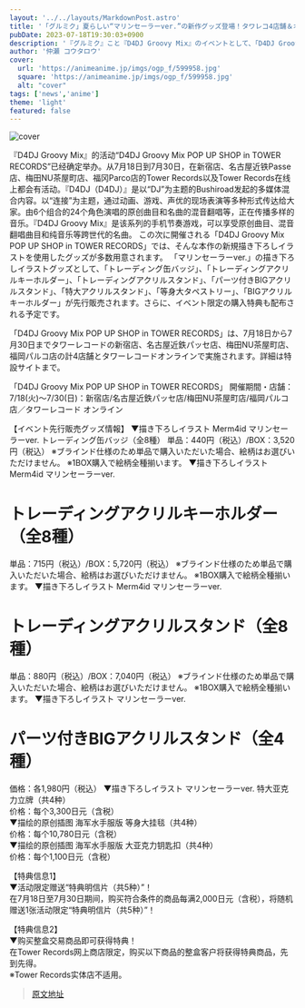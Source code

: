 ```yaml
---
layout: '../../layouts/MarkdownPost.astro'
title: '「グルミク」夏らしい“マリンセーラーver.”の新作グッズ登場！タワレコ4店舗＆オンラインで物販イベント開催'
pubDate: 2023-07-18T19:30:03+0900
description: '『グルミク』こと『D4DJ Groovy Mix』のイベントとして、「D4DJ Groovy Mix POP UP SHOP in TOWER RECORDS」の開催が決定した。7月18日から7月30日まで、タワーレコードの計4店舗とタワーレコードオンラインにて実施される。'
author: '仲瀬 コウタロウ'
cover:
  url: 'https://animeanime.jp/imgs/ogp_f/599958.jpg'
  square: 'https://animeanime.jp/imgs/ogp_f/599958.jpg'
  alt: "cover"
tags: ['news','anime']
theme: 'light'
featured: false
---
```


![cover](https://animeanime.jp/imgs/ogp_f/599958.jpg)

『D4DJ Groovy Mix』的活动“D4DJ Groovy Mix POP UP SHOP in TOWER RECORDS”已经确定举办。从7月18日到7月30日，在新宿店、名古屋近铁Passe店、梅田NU茶屋町店、福冈Parco店的Tower Records以及Tower Records在线上都会有活动。『D4DJ（D4DJ）』是以“DJ”为主题的Bushiroad发起的多媒体混合内容。以“连接”为主题，通过动画、游戏、声优的现场表演等多种形式传达给大家。由6个组合的24个角色演唱的原创曲目和名曲的混音翻唱等，正在传播多样的音乐。『D4DJ Groovy Mix』是该系列的手机节奏游戏，可以享受原创曲目、混音翻唱曲目和纯音乐等跨世代的名曲。
この次に開催される「D4DJ Groovy Mix POP UP SHOP in TOWER RECORDS」では、そんな本作の新規描き下ろしイラストを使用したグッズが多数用意されます。 「マリンセーラーver.」の描き下ろしイラストグッズとして、「トレーディング缶バッジ」、「トレーディングアクリルキーホルダー」、「トレーディングアクリルスタンド」、「パーツ付きBIGアクリルスタンド」、「特大アクリルスタンド」、「等身大タペストリー」、「BIGアクリルキーホルダー」が先行販売されます。さらに、イベント限定の購入特典も配布される予定です。

「D4DJ Groovy Mix POP UP SHOP in TOWER RECORDS」は、7月18日から7月30日までタワーレコードの新宿店、名古屋近鉄パッセ店、梅田NU茶屋町店、福岡パルコ店の計4店舗とタワーレコードオンラインで実施されます。詳細は特設サイトまで。

「D4DJ Groovy Mix POP UP SHOP in TOWER RECORDS」
開催期間・店舗：
7/18(火)～7/30(日)：新宿店/名古屋近鉄パッセ店/梅田NU茶屋町店/福岡パルコ店／タワーレコード オンライン

【イベント先行販売グッズ情報】
▼描き下ろしイラスト Merm4id マリンセーラーver.   トレーディング缶バッジ（全8種）
単品：440円（税込）/BOX：3,520円（税込）
※ブラインド仕様のため単品で購入いただいた場合、絵柄はお選びいただけません。
※1BOX購入で絵柄全種揃います。
▼描き下ろしイラスト Merm4id マリンセーラーver.
# トレーディングアクリルキーホルダー（全8種）
単品：715円（税込）/BOX：5,720円（税込）
※ブラインド仕様のため単品で購入いただいた場合、絵柄はお選びいただけません。
※1BOX購入で絵柄全種揃います。
▼描き下ろしイラスト Merm4id マリンセーラーver.

# トレーディングアクリルスタンド（全8種）
単品：880円（税込）/BOX：7,040円（税込）
※ブラインド仕様のため単品で購入いただいた場合、絵柄はお選びいただけません。
※1BOX購入で絵柄全種揃います。
▼描き下ろしイラスト マリンセーラーver.

# パーツ付きBIGアクリルスタンド（全4種）
価格：各1,980円（税込）
▼描き下ろしイラスト マリンセーラーver.
特大亚克力立牌（共4种）<br>价格：每个3,300日元（含税）<br>▼描绘的原创插图 海军水手服版 等身大挂毯（共4种）<br>价格：每个10,780日元（含税）<br>▼描绘的原创插图 海军水手服版 大亚克力钥匙扣（共4种）<br>价格：每个1,100日元（含税）</p><p>【特典信息1】<br>▼活动限定赠送“特典明信片（共5种）”！<br>在7月18日至7月30日期间，购买符合条件的商品每满2,000日元（含税），将随机赠送1张活动限定“特典明信片（共5种）”！</p><p>【特典信息2】<br>▼购买整盒交易商品即可获得特典！<br>在Tower Records网上商店限定，购买以下商品的整盒客户将获得特典商品，先到先得。<br>※Tower Records实体店不适用。

>[原文地址](https://animeanime.jp/article/2023/07/18/78686.html)  